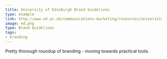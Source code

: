 ```yaml
---
title: University of Edinburgh Brand Guidelines
type: example
link: http://www.ed.ac.uk/communications-marketing/resources/university-brand
image: ed.png
type: Brand Guidelines
tags:
- branding
---
```


Pretty thorough roundup of branding - moving towards practical tools.
